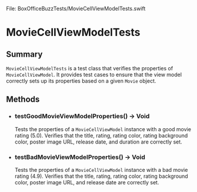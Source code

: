 File: BoxOfficeBuzzTests/MovieCellViewModelTests.swift

# MovieCellViewModelTests
## Summary
`MovieCellViewModelTests` is a test class that verifies the properties of `MovieCellViewModel`. It provides test cases to ensure that the view model correctly sets up its properties based on a given `Movie` object.

## Methods
- ### testGoodMovieViewModelProperties() -> Void
  Tests the properties of a `MovieCellViewModel` instance with a good movie rating (5.0). Verifies that the title, rating, rating color, rating background color, poster image URL, release date, and duration are correctly set.

- ### testBadMovieViewModelProperties() -> Void
  Tests the properties of a `MovieCellViewModel` instance with a bad movie rating (4.9). Verifies that the title, rating, rating color, rating background color, poster image URL, and release date are correctly set.

